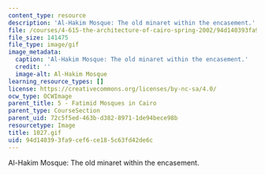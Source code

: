 ```yaml
---
content_type: resource
description: 'Al-Hakim Mosque: The old minaret within the encasement.'
file: /courses/4-615-the-architecture-of-cairo-spring-2002/94d140393fa9cef6ce185c63fd42de6c_1027.gif
file_size: 141475
file_type: image/gif
image_metadata:
  caption: 'Al-Hakim Mosque: The old minaret within the encasement.'
  credit: ''
  image-alt: Al-Hakim Mosque
learning_resource_types: []
license: https://creativecommons.org/licenses/by-nc-sa/4.0/
ocw_type: OCWImage
parent_title: 5 - Fatimid Mosques in Cairo
parent_type: CourseSection
parent_uid: 72c5f5ed-463b-d382-8971-1de94bece98b
resourcetype: Image
title: 1027.gif
uid: 94d14039-3fa9-cef6-ce18-5c63fd42de6c
---
```

Al-Hakim Mosque: The old minaret within the encasement.